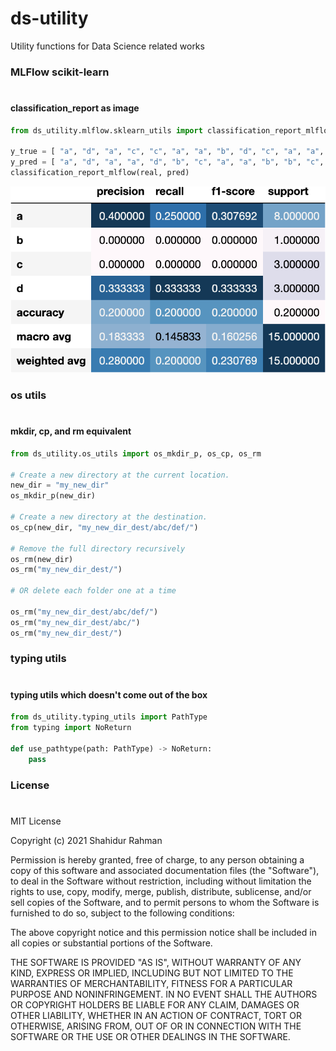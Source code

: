 ds-utility
==============================

Utility functions for Data Science related works

### MLFlow scikit-learn

#
#### classification_report as image

```python
from ds_utility.mlflow.sklearn_utils import classification_report_mlflow

y_true = [ "a", "d", "a", "c", "c", "a", "a", "b", "d", "c", "a", "a", "a", "a", "d",]
y_pred = [ "a", "d", "a", "a", "d", "b", "c", "a", "a", "b", "b", "c", "b", "d", "c",]
classification_report_mlflow(real, pred)
```
![classification_report](https://github.com/skshahidur/ds-utility/blob/e872a71ef92f7f72b12e74de2773be6c3a95151b/tests/assets/expected/classification_report.png)

### os utils

#
#### mkdir, cp, and rm equivalent

```python
from ds_utility.os_utils import os_mkdir_p, os_cp, os_rm

# Create a new directory at the current location.
new_dir = "my_new_dir"
os_mkdir_p(new_dir)

# Create a new directory at the destination.
os_cp(new_dir, "my_new_dir_dest/abc/def/")

# Remove the full directory recursively
os_rm(new_dir)
os_rm("my_new_dir_dest/")

# OR delete each folder one at a time

os_rm("my_new_dir_dest/abc/def/")
os_rm("my_new_dir_dest/abc/")
os_rm("my_new_dir_dest/")
```

### typing utils

#

#### typing utils which doesn't come out of the box

```python
from ds_utility.typing_utils import PathType
from typing import NoReturn

def use_pathtype(path: PathType) -> NoReturn:
    pass
```

### License

#

MIT License

Copyright (c) 2021 Shahidur Rahman

Permission is hereby granted, free of charge, to any person obtaining a copy
of this software and associated documentation files (the "Software"), to deal
in the Software without restriction, including without limitation the rights
to use, copy, modify, merge, publish, distribute, sublicense, and/or sell
copies of the Software, and to permit persons to whom the Software is
furnished to do so, subject to the following conditions:

The above copyright notice and this permission notice shall be included in all
copies or substantial portions of the Software.

THE SOFTWARE IS PROVIDED "AS IS", WITHOUT WARRANTY OF ANY KIND, EXPRESS OR
IMPLIED, INCLUDING BUT NOT LIMITED TO THE WARRANTIES OF MERCHANTABILITY,
FITNESS FOR A PARTICULAR PURPOSE AND NONINFRINGEMENT. IN NO EVENT SHALL THE
AUTHORS OR COPYRIGHT HOLDERS BE LIABLE FOR ANY CLAIM, DAMAGES OR OTHER
LIABILITY, WHETHER IN AN ACTION OF CONTRACT, TORT OR OTHERWISE, ARISING FROM,
OUT OF OR IN CONNECTION WITH THE SOFTWARE OR THE USE OR OTHER DEALINGS IN THE
SOFTWARE.
